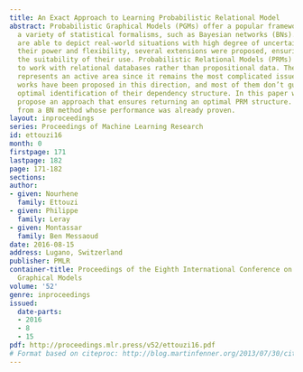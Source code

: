 ```yaml
---
title: An Exact Approach to Learning Probabilistic Relational Model
abstract: Probabilistic Graphical Models (PGMs) offer a popular framework including
  a variety of statistical formalisms, such as Bayesian networks (BNs). These latter
  are able to depict real-world situations with high degree of uncertainty. Due to
  their power and flexibility, several extensions were proposed, ensuring thereby
  the suitability of their use. Probabilistic Relational Models (PRMs) extend BNs
  to work with relational databases rather than propositional data. Their construction
  represents an active area since it remains the most complicated issue. Only few
  works have been proposed in this direction, and most of them don’t guarantee an
  optimal identification of their dependency structure. In this paper we intend to
  propose an approach that ensures returning an optimal PRM structure. It is inspired
  from a BN method whose performance was already proven.
layout: inproceedings
series: Proceedings of Machine Learning Research
id: ettouzi16
month: 0
firstpage: 171
lastpage: 182
page: 171-182
sections: 
author:
- given: Nourhene
  family: Ettouzi
- given: Philippe
  family: Leray
- given: Montassar
  family: Ben Messaoud
date: 2016-08-15
address: Lugano, Switzerland
publisher: PMLR
container-title: Proceedings of the Eighth International Conference on Probabilistic
  Graphical Models
volume: '52'
genre: inproceedings
issued:
  date-parts:
  - 2016
  - 8
  - 15
pdf: http://proceedings.mlr.press/v52/ettouzi16.pdf
# Format based on citeproc: http://blog.martinfenner.org/2013/07/30/citeproc-yaml-for-bibliographies/
---
```

